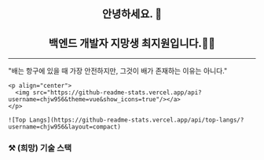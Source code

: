 <img src="https://github.com/images/mona-whisper.gif" title="" alt="" data-align="center">



<h2 align="center"> 안녕하세요. 👋</h2>

<h2 align="center">백엔드 개발자 지망생 최지원입니다.👩‍💻</h2>

***

 "배는 항구에 있을 때 가장 안전하지만, 그것이 배가 존재하는 이유는 아니다."



```
<p align="center"> 
  <img src="https://github-readme-stats.vercel.app/api?username=chjw956&theme=vue&show_icons=true"/></a>
</p>
```

```null
![Top Langs](https://github-readme-stats.vercel.app/api/top-langs/?username=chjw956&layout=compact)
```



### ⚒ (희망) 기술 스택
